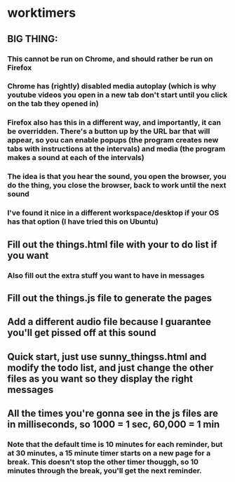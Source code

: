 # worktimers

## BIG THING:
### This cannot be run on Chrome, and should rather be run on Firefox
### Chrome has (rightly) disabled media autoplay (which is why youtube videos you open in  a new tab don't start until you click on the tab they opened in)
### Firefox also has this in a different way, and importantly, it can be overridden. There's a button up by the URL bar that will appear, so you can enable popups (the program creates new tabs with instructions at the intervals) and media (the program makes a sound at each of the intervals)
### The idea is that you hear the sound, you open the browser, you do the thing, you close the browser, back to work until the next sound
### I've found it nice in a different workspace/desktop if your OS has that option (I have tried this on Ubuntu)
## Fill out the things.html file with your to do list if you want
### Also fill out the extra stuff you want to have in messages
## Fill out the things.js file to generate the pages
## Add a different audio file because I guarantee you'll get pissed off at this sound
## Quick start, just use sunny_thingss.html and modify the todo list, and just change the other files as you want so they display the right messages
## All the times you're gonna see in the js files are in milliseconds, so 1000 = 1 sec, 60,000 = 1 min
### Note that the default time is 10 minutes for each reminder, but at 30 minutes, a 15 minute timer starts on a new page for a break. This doesn't stop the other timer thouggh, so 10 minutes through the break, you'll get the next reminder.